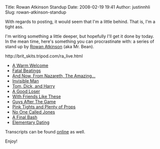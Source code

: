 Title: Rowan Atkinson Standup
Date: 2008-02-19 19:41
Author: justinnhli
Slug: rowan-atkinson-standup

With regards to posting, it would seem that I'm a little behind. That
is, I'm a tight ass.

I'm writing something a little deeper, but hopefully I'll get it done by
today. In the mean time, here's something you can procrastinate with: a
series of stand up by [Rowan
Atkinson](http://en.wikipedia.org/wiki/Rowan_Atkinson) (aka Mr. Bean).

http://brit\_skits.tripod.com/ra\_live.html

-   [A Warm Welcome](http://www.youtube.com/watch?v=rC6UrMTC73A)
-   [Fatal Beatings](http://www.youtube.com/watch?v=YBeguUvuDzs)
-   [And Now, From Nazareth, The
    Amazing...](http://www.youtube.com/watch?v=vt4MSQQ8LPo)
-   [Invisible Man](http://www.youtube.com/watch?v=ARYxfKaTwBA)
-   [Tom, Dick, and Harry](http://www.youtube.com/watch?v=pWqQ3K2X1Es)
-   [A Good Loser](http://www.youtube.com/watch?v=NfD2JFfwxLY)
-   [With Friends Like
    These](http://www.youtube.com/watch?v=G4t03uBWYCw)
-   [Guys After The Game](http://www.youtube.com/watch?v=80XA5Epa6GA)
-   [Pink Tights and Plenty of
    Props](http://www.youtube.com/watch?v=8AWHzO2c8gc)
-   [No One Called Jones](http://www.youtube.com/watch?v=ccPxKX48wEc)
-   [A Final Bash](http://www.youtube.com/watch?v=CFRm7fDzFOI)
-   [Elementary Dating](http://www.youtube.com/watch?v=2D4KTXkbyto)

Transcripts can be found
[online](http://brit_skits.tripod.com/ra_live.html) as well.

Enjoy!

